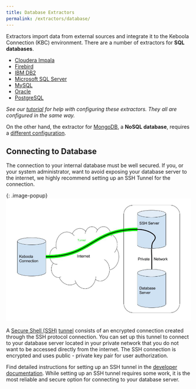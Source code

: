 ```yaml
---
title: Database Extractors
permalink: /extractors/database/
---
```


Extractors import data from external sources and integrate it to the Keboola Connection (KBC) environment.
There are a number of extractors for **SQL databases**.

- [Cloudera Impala](https://www.cloudera.com/products/apache-hadoop/impala.html)
- [Firebird](http://www.firebirdsql.org/)
- [IBM DB2](http://www.ibm.com/analytics/us/en/technology/db2/)
- [Microsoft SQL Server](https://www.microsoft.com/en/server-cloud/products/sql-server/)
- [MySQL](https://www.mysql.com/)
- [Oracle](http://www.oracle.com/index.html)
- [PostgreSQL](http://www.postgresql.org/)

*See our [tutorial](/tutorial/load/database/) for help with configuring these extractors.*
*They all are configured in the same way.*

On the other hand, the extractor for [MongoDB](https://www.mongodb.com/), a **NoSQL database**, requires a [different configuration](/extractors/database/mongodb/).

## Connecting to Database
The connection to your internal database must be well secured. If you, or your system administrator, want to avoid exposing your database server to the internet,
we highly recommend setting up an SSH Tunnel for the connection.

{: .image-popup}
![Schema - SSH tunnel](/extractors/database/ssh-tunnel.jpg)

A [Secure Shell (SSH)](https://en.wikipedia.org/wiki/Secure_Shell) [tunnel](https://en.wikipedia.org/wiki/Tunneling_protocol) consists of an encrypted connection created
through the SSH protocol connection. You can set up this tunnel to connect to your database server located in your private network that you do not want
to be accessed directly from the internet. The SSH connection is encrypted and uses public - private key pair for user authorization.

Find detailed instructions for setting up an SSH tunnel in the [developer documentation](https://developers.keboola.com/integrate/database/).
While setting up an SSH tunnel requires some work, it is the most reliable and secure option for connecting to your database server.

